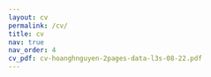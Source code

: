 ```yaml
---
layout: cv
permalink: /cv/
title: cv
nav: true
nav_order: 4
cv_pdf: cv-hoanghnguyen-2pages-data-l3s-08-22.pdf
---
```

